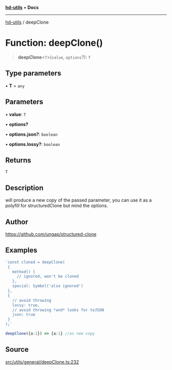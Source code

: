 [**hd-utils**](../README.md) • **Docs**

***

[hd-utils](../globals.md) / deepClone

# Function: deepClone()

> **deepClone**\<`T`\>(`value`, `options`?): `T`

## Type parameters

• **T** = `any`

## Parameters

• **value**: `T`

• **options?**

• **options.json?**: `boolean`

• **options.lossy?**: `boolean`

## Returns

`T`

## Description

will produce a new copy of the passed parameter, you can use it as a polyfill for structuredClone but mind the options.

## Author

https://github.com/ungap/structured-clone

## Examples

```ts
`const cloned = deepClone(
 {
   method() {
     // ignored, won't be cloned
   },
   special: Symbol('also ignored')
 },
 {
   // avoid throwing
   lossy: true,
   // avoid throwing *and* looks for toJSON
   json: true
 }
);`
```

```ts
deepClone({a:1}) => {a:1} //as new copy
```

## Source

[src/utils/general/deepClone.ts:232](https://github.com/AhmadHddad/h-utils/blob/5c76ff5de068cee019fc632d9da2e395721bb48f/src/utils/general/deepClone.ts#L232)
